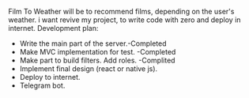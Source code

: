 Film To Weather will be to recommend films, depending on the user's weather.
i want revive my project, to write code with zero and deploy in internet.
Development plan:
* Write the main part of the server.-Completed
* Make MVC implementation for test. -Completed
* Make part to build filters. Add roles. -Complited
* Implement final design (react or native js).
* Deploy to internet.
* Telegram bot. 
